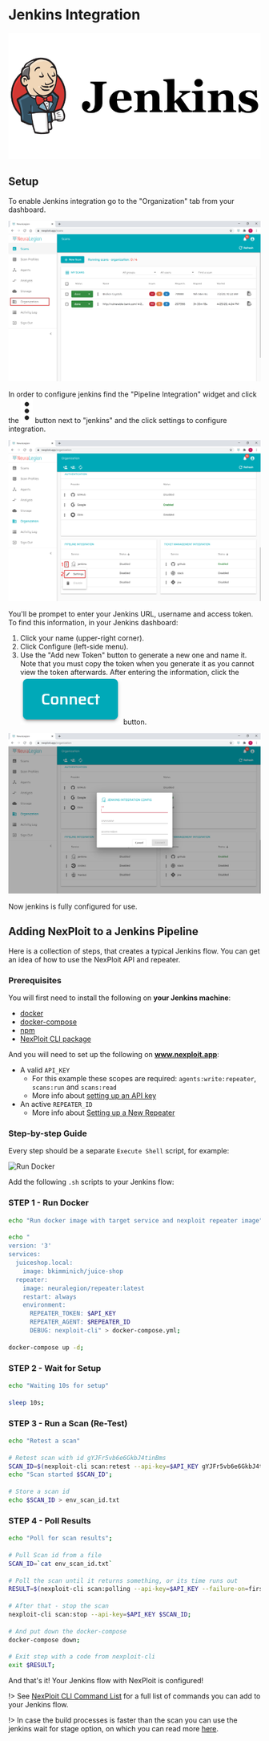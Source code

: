 # Jenkins Integration

![jenkins_logo](media/jenkins-logo.png ':size=40%')

## Setup

To enable Jenkins integration go to the "Organization" tab from your dashboard.

![organization-tab](media/org-tab.png ':size=45%')

In order to configure jenkins find the "Pipeline Integration" widget and click the ![dots](media/dots_button.png ':size=1%') button next to "jenkins" and the click settings to configure integration.

![settings](media/jenkins-settings.png ':size=45%')

You'll be prompet to enter your Jenkins URL, username and access token. To find this information, in your Jenkins dashboard:
1. Click your name (upper-right corner).
2. Click Configure (left-side menu).
3. Use the "Add new Token" button to generate a new one and name it. Note that you must copy the token when you generate it as you cannot view the token afterwards.
After entering the information, click the ![connect](media/connect_button.png ':size=6%') button.

![jenkins-info](media/jenkins-info.png ':size=45%')

Now jenkins is fully configured for use.


## Adding NexPloit to a Jenkins Pipeline

Here is a collection of steps, that creates a typical Jenkins flow. You can get an idea of how to use the NexPloit API and repeater.

### Prerequisites

You will first need to install the following on **your Jenkins machine**:
- [docker](https://docs.docker.com/engine/install/ubuntu/)
- [docker-compose](https://docs.docker.com/compose/install/)
- [npm](https://www.npmjs.com/)
- [NexPloit CLI package](/nexploit-cli/overview.md)

And you will need to set up the following on **www.nexploit.app**:
- A valid `API_KEY`
  - For this example these scopes are required: `agents:write:repeater`, `scans:run` and `scans:read`
  - More info about [setting up an API key](../user-guide/organization-administration/details-and-policies#managing-organization-api-keys)
- An active `REPEATER_ID`
  - More info about [Setting up a New Repeater](user-guide/agents/overview.md)

### Step-by-step Guide
Every step should be a separate `Execute Shell` script, for example:

![Run Docker](/media/pipeline-example-step-1.png ':size=30%')

Add the following `.sh` scripts to your Jenkins flow:

<!-- tabs:start -->

### **STEP 1 - Run Docker**

```bash
echo "Run docker image with target service and nexploit repeater image";

echo "
version: '3'
services:
  juiceshop.local:
    image: bkimminich/juice-shop
  repeater:
    image: neuralegion/repeater:latest
    restart: always
    environment:
      REPEATER_TOKEN: $API_KEY
      REPEATER_AGENT: $REPEATER_ID
      DEBUG: nexploit-cli" > docker-compose.yml;

docker-compose up -d;
```

### **STEP 2 - Wait for Setup**

```bash
echo "Waiting 10s for setup"

sleep 10s;
```

### **STEP 3 - Run a Scan (Re-Test)**

```bash
echo "Retest a scan"

# Retest scan with id gYJFr5vb6e6GkbJ4tinBms
SCAN_ID=$(nexploit-cli scan:retest --api-key=$API_KEY gYJFr5vb6e6GkbJ4tinBms);
echo "Scan started $SCAN_ID";

# Store a scan id
echo $SCAN_ID > env_scan_id.txt
```

### **STEP 4 - Poll Results**

```bash
echo "Poll for scan results";

# Pull Scan id from a file
SCAN_ID=`cat env_scan_id.txt`

# Poll the scan until it returns something, or its time runs out
RESULT=$(nexploit-cli scan:polling --api-key=$API_KEY --failure-on=first-issue --interval=10000 $SCAN_ID);

# After that - stop the scan
nexploit-cli scan:stop --api-key=$API_KEY $SCAN_ID;

# And put down the docker-compose
docker-compose down;

# Exit step with a code from nexploit-cli
exit $RESULT;
```

<!-- tabs:end -->

And that's it! Your Jenkins flow with NexPloit is configured!

!> See [NexPloit CLI Command List](/nexploit-cli/commands.md) for a full list of commands you can add to your Jenkins flow.

!> In case the build processes is faster than the scan you can use the jenkins wait for stage option, on which you can read more [here](http://cpitman.github.io/jenkins/cicd/2017/03/16/waiting-for-remote-systems-in-a-jenkins-pipeline.html#.XyA6Dp4zbLY).
